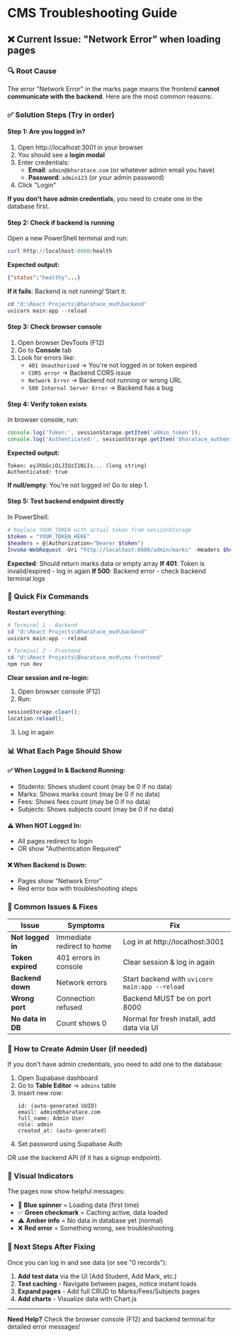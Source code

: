 # CMS Troubleshooting Guide

## ❌ Current Issue: "Network Error" when loading pages

### 🔍 Root Cause
The error "Network Error" in the marks page means the frontend **cannot communicate with the backend**. Here are the most common reasons:

### ✅ Solution Steps (Try in order)

#### **Step 1: Are you logged in?**
1. Open http://localhost:3001 in your browser
2. You should see a **login modal**
3. Enter credentials:
   - **Email**: `admin@bharatace.com` (or whatever admin email you have)
   - **Password**: `admin123` (or your admin password)
4. Click "Login"

**If you don't have admin credentials**, you need to create one in the database first.

#### **Step 2: Check if backend is running**
Open a new PowerShell terminal and run:
```powershell
curl http://localhost:8000/health
```

**Expected output:**
```json
{"status":"healthy"...}
```

**If it fails**: Backend is not running! Start it:
```powershell
cd "d:\React Projects\Bharatace_mvd\backend"
uvicorn main:app --reload
```

#### **Step 3: Check browser console**
1. Open browser DevTools (F12)
2. Go to **Console** tab
3. Look for errors like:
   - `401 Unauthorized` → You're not logged in or token expired
   - `CORS error` → Backend CORS issue
   - `Network Error` → Backend not running or wrong URL
   - `500 Internal Server Error` → Backend has a bug

#### **Step 4: Verify token exists**
In browser console, run:
```javascript
console.log('Token:', sessionStorage.getItem('admin_token'));
console.log('Authenticated:', sessionStorage.getItem('bharatace_authenticated'));
```

**Expected output:**
```
Token: eyJhbGciOiJIUzI1NiIs... (long string)
Authenticated: true
```

**If null/empty**: You're not logged in! Go to step 1.

#### **Step 5: Test backend endpoint directly**
In PowerShell:
```powershell
# Replace YOUR_TOKEN with actual token from sessionStorage
$token = "YOUR_TOKEN_HERE"
$headers = @{Authorization="Bearer $token"}
Invoke-WebRequest -Uri "http://localhost:8000/admin/marks" -Headers $headers
```

**Expected**: Should return marks data or empty array
**If 401**: Token is invalid/expired - log in again
**If 500**: Backend error - check backend terminal logs

### 🎯 Quick Fix Commands

**Restart everything:**
```powershell
# Terminal 1 - Backend
cd "d:\React Projects\Bharatace_mvd\backend"
uvicorn main:app --reload

# Terminal 2 - Frontend  
cd "d:\React Projects\Bharatace_mvd\cms-frontend"
npm run dev
```

**Clear session and re-login:**
1. Open browser console (F12)
2. Run:
```javascript
sessionStorage.clear();
location.reload();
```
3. Log in again

### 📊 What Each Page Should Show

#### ✅ **When Logged In & Backend Running:**
- Students: Shows student count (may be 0 if no data)
- Marks: Shows marks count (may be 0 if no data)
- Fees: Shows fees count (may be 0 if no data)
- Subjects: Shows subjects count (may be 0 if no data)

#### ⚠️ **When NOT Logged In:**
- All pages redirect to login
- OR show "Authentication Required"

#### ❌ **When Backend is Down:**
- Pages show "Network Error"
- Red error box with troubleshooting steps

### 🔧 Common Issues & Fixes

| Issue | Symptoms | Fix |
|-------|----------|-----|
| **Not logged in** | Immediate redirect to home | Log in at http://localhost:3001 |
| **Token expired** | 401 errors in console | Clear session & log in again |
| **Backend down** | Network errors | Start backend with `uvicorn main:app --reload` |
| **Wrong port** | Connection refused | Backend MUST be on port 8000 |
| **No data in DB** | Count shows 0 | Normal for fresh install, add data via UI |

### 📝 How to Create Admin User (if needed)

If you don't have admin credentials, you need to add one to the database:

1. Open Supabase dashboard
2. Go to **Table Editor** → `admins` table
3. Insert new row:
   ```
   id: (auto-generated UUID)
   email: admin@bharatace.com
   full_name: Admin User
   role: admin
   created_at: (auto-generated)
   ```
4. Set password using Supabase Auth

OR use the backend API (if it has a signup endpoint).

### 🎨 Visual Indicators

The pages now show helpful messages:

- 🔵 **Blue spinner** = Loading data (first time)
- ✅ **Green checkmark** = Caching active, data loaded
- ⚠️ **Amber info** = No data in database yet (normal)
- ❌ **Red error** = Something wrong, see troubleshooting

### 🚀 Next Steps After Fixing

Once you can log in and see data (or see "0 records"):

1. **Add test data** via the UI (Add Student, Add Mark, etc.)
2. **Test caching** - Navigate between pages, notice instant loads
3. **Expand pages** - Add full CRUD to Marks/Fees/Subjects pages
4. **Add charts** - Visualize data with Chart.js

---

**Need Help?**
Check the browser console (F12) and backend terminal for detailed error messages!
